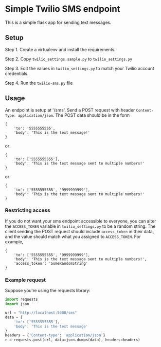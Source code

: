 Simple Twilio SMS endpoint
==========================

This is a simple flask app for sending text messages.

Setup
-----

Step 1. Create a virtualenv and install the requirements.

Step 2. Copy `twilio_settings.sample.py` to `twilio_settings.py`

Step 3. Edit the values in `twilio_settings.py` to match your Twilio account
credentials.

Step 4. Run the `twilio-sms.py` file

Usage
-----

An endpoint is setup at '/sms'. Send a POST request with header
`Content-Type: application/json`. The POST data should be in the form

    {
        'to': '5555555555',
        'body': 'This is the text message!'
    }

or

    {
        'to': ['5555555555'],
        'body': 'This is the text message sent to multiple numbers!'
    }
or

    {
        'to': ['5555555555', '9999999999'],
        'body': 'This is the text message sent to multiple numbers!'
    }

### Restricting access

If you do not want your sms endpoint accessible to everyone, you can alter the
`ACCESS_TOKEN` variable in `twilio_settings.py` to be a random string. The
client sending the POST request should include `access_token` in their data, and
the value should match what you assigned to `ACCESS_TOKEN`. For example,


    {
        'to': ['5555555555', '9999999999'],
        'body': 'This is the text message sent to multiple numbers!',
        'access_token': 'SomeRandomString'
    }

### Example request

Suppose you're using the requests library:

```python
import requests
import json

url = "http://localhost:5000/sms"
data = {
    'to': ['5555555555'],
    'body': 'This is the text message'
}
headers = {'Content-type': 'application/json'}
r = requests.post(url, data=json.dumps(data), headers=headers)
```
